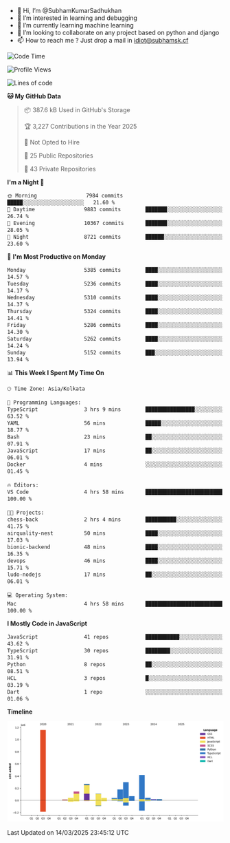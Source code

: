 - 👋 Hi, I’m @SubhamKumarSadhukhan
- 👀 I’m interested in learning and debugging
- 🌱 I’m currently learning machine learning
- 💞️ I’m looking to collaborate on any project based on python and django
- 📫 How to reach me ?
      Just drop a mail in idiot@subhamsk.cf

<!---
SubhamKumarSadhukhan/SubhamKumarSadhukhan is a ✨ special ✨ repository because its `README.md` (this file) appears on your GitHub profile.
You can click the Preview link to take a look at your changes.
--->


<!--START_SECTION:waka-->
![Code Time](http://img.shields.io/badge/Code%20Time-2%2C781%20hrs%2040%20mins-blue)

![Profile Views](http://img.shields.io/badge/Profile%20Views-3-blue)

![Lines of code](https://img.shields.io/badge/From%20Hello%20World%20I%27ve%20Written-2.8%20million%20lines%20of%20code-blue)

**🐱 My GitHub Data** 

> 📦 387.6 kB Used in GitHub's Storage 
 > 
> 🏆 3,227 Contributions in the Year 2025
 > 
> 🚫 Not Opted to Hire
 > 
> 📜 25 Public Repositories 
 > 
> 🔑 43 Private Repositories 
 > 
**I'm a Night 🦉** 

```text
🌞 Morning                7984 commits        █████░░░░░░░░░░░░░░░░░░░░   21.60 % 
🌆 Daytime                9883 commits        ███████░░░░░░░░░░░░░░░░░░   26.74 % 
🌃 Evening                10367 commits       ███████░░░░░░░░░░░░░░░░░░   28.05 % 
🌙 Night                  8721 commits        ██████░░░░░░░░░░░░░░░░░░░   23.60 % 
```
📅 **I'm Most Productive on Monday** 

```text
Monday                   5385 commits        ████░░░░░░░░░░░░░░░░░░░░░   14.57 % 
Tuesday                  5236 commits        ████░░░░░░░░░░░░░░░░░░░░░   14.17 % 
Wednesday                5310 commits        ████░░░░░░░░░░░░░░░░░░░░░   14.37 % 
Thursday                 5324 commits        ████░░░░░░░░░░░░░░░░░░░░░   14.41 % 
Friday                   5286 commits        ████░░░░░░░░░░░░░░░░░░░░░   14.30 % 
Saturday                 5262 commits        ████░░░░░░░░░░░░░░░░░░░░░   14.24 % 
Sunday                   5152 commits        ███░░░░░░░░░░░░░░░░░░░░░░   13.94 % 
```


📊 **This Week I Spent My Time On** 

```text
🕑︎ Time Zone: Asia/Kolkata

💬 Programming Languages: 
TypeScript               3 hrs 9 mins        ████████████████░░░░░░░░░   63.52 % 
YAML                     56 mins             █████░░░░░░░░░░░░░░░░░░░░   18.77 % 
Bash                     23 mins             ██░░░░░░░░░░░░░░░░░░░░░░░   07.91 % 
JavaScript               17 mins             ██░░░░░░░░░░░░░░░░░░░░░░░   06.01 % 
Docker                   4 mins              ░░░░░░░░░░░░░░░░░░░░░░░░░   01.45 % 

🔥 Editors: 
VS Code                  4 hrs 58 mins       █████████████████████████   100.00 % 

🐱‍💻 Projects: 
chess-back               2 hrs 4 mins        ██████████░░░░░░░░░░░░░░░   41.75 % 
airquality-nest          50 mins             ████░░░░░░░░░░░░░░░░░░░░░   17.03 % 
bionic-backend           48 mins             ████░░░░░░░░░░░░░░░░░░░░░   16.35 % 
devops                   46 mins             ████░░░░░░░░░░░░░░░░░░░░░   15.71 % 
ludo-nodejs              17 mins             ██░░░░░░░░░░░░░░░░░░░░░░░   06.01 % 

💻 Operating System: 
Mac                      4 hrs 58 mins       █████████████████████████   100.00 % 
```

**I Mostly Code in JavaScript** 

```text
JavaScript               41 repos            ███████████░░░░░░░░░░░░░░   43.62 % 
TypeScript               30 repos            ████████░░░░░░░░░░░░░░░░░   31.91 % 
Python                   8 repos             ██░░░░░░░░░░░░░░░░░░░░░░░   08.51 % 
HCL                      3 repos             █░░░░░░░░░░░░░░░░░░░░░░░░   03.19 % 
Dart                     1 repo              ░░░░░░░░░░░░░░░░░░░░░░░░░   01.06 % 
```



**Timeline**

![Lines of Code chart](https://raw.githubusercontent.com/SubhamKumarSadhukhan/SubhamKumarSadhukhan/main/assets/bar_graph.png)


 Last Updated on 14/03/2025 23:45:12 UTC
<!--END_SECTION:waka-->
